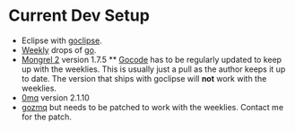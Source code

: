Current Dev Setup
=================

* Eclipse with [goclipse](http://code.google.com/p/goclipse/).  
* [Weekly](http://golang.org/doc/devel/weekly.html) drops of 
[go](http://golang.org).
* [Mongrel 2](https://github.com/zedshaw/mongrel2) version 1.7.5
** [Gocode](https://github.com/nsf/gocode) has to be regularly updated to keep
up with the weeklies.  This is usually just a pull as the author keeps it up
to date.  The version that ships with goclipse will **not** work with the 
weeklies.
* [0mq](http://www.zeromq.org/) version 2.1.10
* [gozmq](https://github.com/alecthomas/gozmq) but needs to be patched
to work with the weeklies. Contact me for the patch.